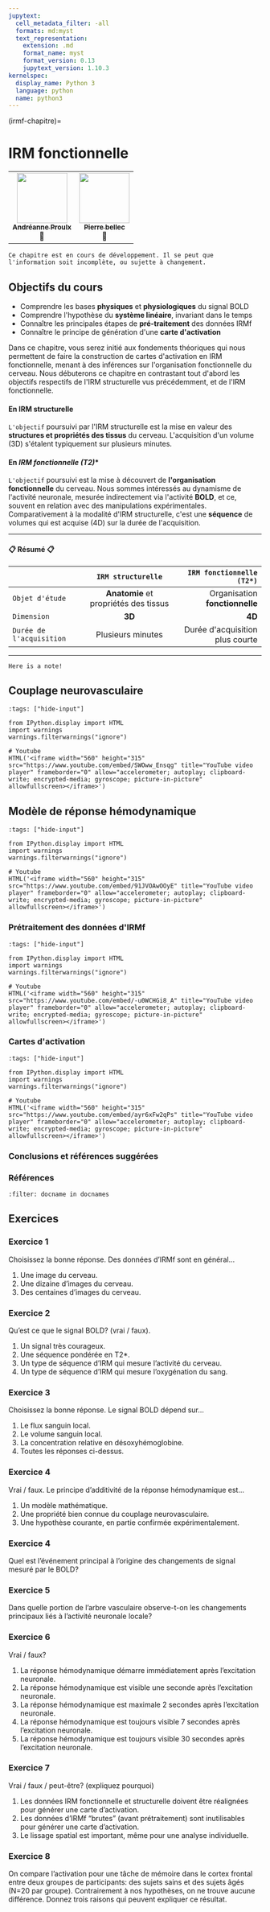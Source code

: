 ```yaml
---
jupytext:
  cell_metadata_filter: -all
  formats: md:myst
  text_representation:
    extension: .md
    format_name: myst
    format_version: 0.13
    jupytext_version: 1.10.3
kernelspec:
  display_name: Python 3
  language: python
  name: python3
---
```

(irmf-chapitre)=
# IRM fonctionnelle

<table>
  <tr>
    <td align="center">
      <a href="https://github.com/anproulx">
        <img src="https://avatars.githubusercontent.com/u/65092948?v=4?s=100" width="100px;" alt=""/>
        <br /><sub><b>Andréanne Proulx</b></sub>
      </a>
      <br />
        <a title="Contenu">🤔</a>
    </td>
    <td align="center">
      <a href="https://github.com/pbellec">
        <img src="https://avatars.githubusercontent.com/u/1670887?v=4?s=100" width="100px;" alt=""/>
        <br /><sub><b>Pierre bellec</b></sub>
      </a>
      <br />
        <a title="Contenu">🤔</a>
    </td>
  </tr>
</table>

```{warning}
Ce chapitre est en cours de développement. Il se peut que l'information soit incomplète, ou sujette à changement.
```

## Objectifs du cours

- Comprendre les bases **physiques** et **physiologiques** du signal BOLD
- Comprendre l'hypothèse du **système linéaire**, invariant dans le temps
- Connaître les principales étapes de **pré-traitement** des données IRMf
- Connaître le principe de génération d'une **carte d'activation**

Dans ce chapitre, vous serez initié aux fondements théoriques qui nous permettent de faire la construction de cartes d'activation en IRM fonctionnelle, menant à des inférences sur l'organisation fonctionnelle du cerveau. Nous débuterons ce chapitre en contrastant tout d'abord les objectifs respectifs de l'IRM structurelle vus précédemment, et de l'IRM fonctionnelle. 

#### En **IRM structurelle**
`L'objectif` poursuivi par l'IRM structurelle est la mise en valeur des **structures et propriétés des tissus** du cerveau. L'acquisition d'un volume (3D) s'étalent typiquement sur plusieurs minutes.
        
#### En **IRM fonctionnelle (T2*)**
`L'objectif` poursuivi est la mise à découvert de **l'organisation fonctionnelle** du cerveau. Nous sommes intéressés au dynamisme de l'activité neuronale, mesurée indirectement via l'activité **BOLD**, et ce, souvent en relation avec des manipulations expérimentales. Comparativement à la modalité d'IRM structurelle, c'est une **séquence** de volumes qui est acquise (4D) sur la durée de l'acquisition.

-----------------------------------------------------------------
#### 📋 Résumé 📋

|               |   `IRM structurelle`     | `IRM fonctionnelle (T2*)`  |
| ------------- |:-------------:| -----:|
| `Objet d'étude`      | **Anatomie** et propriétés des tissus | Organisation **fonctionnelle**|
| `Dimension`     | **3D**   |   **4D** |
| `Durée de l'acquisition` | Plusieurs minutes |  Durée d'acquisition plus courte |

------------------------------------------------------------------

```{note}
Here is a note!
```

## Couplage neurovasculaire
```{code-cell} ipython 3
:tags: ["hide-input"]

from IPython.display import HTML
import warnings
warnings.filterwarnings("ignore")

# Youtube
HTML('<iframe width="560" height="315" src="https://www.youtube.com/embed/SWOww_Ensqg" title="YouTube video player" frameborder="0" allow="accelerometer; autoplay; clipboard-write; encrypted-media; gyroscope; picture-in-picture" allowfullscreen></iframe>')
```

## Modèle de réponse hémodynamique
```{code-cell} ipython 3
:tags: ["hide-input"]

from IPython.display import HTML
import warnings
warnings.filterwarnings("ignore")

# Youtube
HTML('<iframe width="560" height="315" src="https://www.youtube.com/embed/91JVOAwOOyE" title="YouTube video player" frameborder="0" allow="accelerometer; autoplay; clipboard-write; encrypted-media; gyroscope; picture-in-picture" allowfullscreen></iframe>')
```

### Prétraitement des données d'IRMf
```{code-cell} ipython 3
:tags: ["hide-input"]

from IPython.display import HTML
import warnings
warnings.filterwarnings("ignore")

# Youtube
HTML('<iframe width="560" height="315" src="https://www.youtube.com/embed/-u0WCHGi8_A" title="YouTube video player" frameborder="0" allow="accelerometer; autoplay; clipboard-write; encrypted-media; gyroscope; picture-in-picture" allowfullscreen></iframe>')
```

### Cartes d'activation
```{code-cell} ipython 3
:tags: ["hide-input"]

from IPython.display import HTML
import warnings
warnings.filterwarnings("ignore")

# Youtube
HTML('<iframe width="560" height="315" src="https://www.youtube.com/embed/ayr6xFw2qPs" title="YouTube video player" frameborder="0" allow="accelerometer; autoplay; clipboard-write; encrypted-media; gyroscope; picture-in-picture" allowfullscreen></iframe>')
```

### Conclusions et références suggérées

### Références

```{bibliography}
:filter: docname in docnames
```

## Exercices

### Exercice 1
Choisissez la bonne réponse. Des données d’IRMf sont en général...
 1. Une image du cerveau.
 2. Une dizaine d’images du cerveau.
 3. Des centaines d’images du cerveau.

### Exercice 2
Qu’est ce que le signal BOLD? (vrai / faux).
 1. Un signal très courageux.
 2. Une séquence pondérée en T2*.
 3. Un type de séquence d’IRM qui mesure l’activité du cerveau.
 4. Un type de séquence d’IRM qui mesure l’oxygénation du sang.

### Exercice 3
Choisissez la bonne réponse. Le signal BOLD dépend sur...
 1. Le flux sanguin local.
 2. Le volume sanguin local.
 3. La concentration relative en désoxyhémoglobine.
 4. Toutes les réponses ci-dessus.

### Exercice 4
Vrai / faux. Le principe d’additivité de la réponse hémodynamique est...
 1. Un modèle mathématique.
 2. Une propriété bien connue du couplage neurovasculaire.
 3. Une hypothèse courante, en partie confirmée expérimentalement.

### Exercice 4
Quel est l’événement principal à l’origine des changements de signal mesuré par le BOLD?

### Exercice 5
Dans quelle portion de l’arbre vasculaire observe-t-on les changements principaux liés à l’activité neuronale locale?

### Exercice 6
Vrai / faux?
 1. La réponse hémodynamique démarre immédiatement après l’excitation neuronale.
 2. La réponse hémodynamique est visible une seconde après l’excitation neuronale.
 3. La réponse hémodynamique est maximale 2 secondes après l’excitation neuronale.
 4. La réponse hémodynamique est toujours visible 7 secondes après l’excitation neuronale.
 5. La réponse hémodynamique est toujours visible 30 secondes après l’excitation neuronale.

### Exercice 7
Vrai / faux / peut-être? (expliquez pourquoi)
 1. Les données IRM fonctionnelle et structurelle doivent être réalignées pour générer une carte d’activation.
 2. Les données d’IRMf “brutes” (avant prétraitement) sont inutilisables pour générer une carte d’activation.
 3. Le lissage spatial est important, même pour une analyse individuelle.

### Exercice 8
On compare l’activation pour une tâche de mémoire dans le cortex frontal entre deux groupes de participants: des sujets sains et des sujets âgés (N=20 par groupe). Contrairement à nos hypothèses, on ne trouve aucune différence. Donnez trois raisons qui peuvent expliquer ce résultat.
